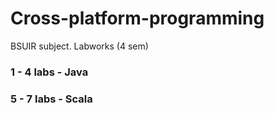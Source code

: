 # Cross-platform-programming
BSUIR subject. Labworks (4 sem)

### 1 - 4 labs - Java
### 5 - 7 labs - Scala
